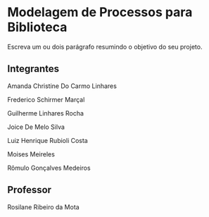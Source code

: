 # Modelagem de Processos para Biblioteca

Escreva um ou dois  parágrafo resumindo o objetivo do seu projeto.

## Integrantes

Amanda Christine Do Carmo Linhares 

Frederico Schirmer Marçal 

Guilherme Linhares Rocha 

Joice De Melo Silva 

Luiz Henrique Rubioli Costa 

Moises Meireles  

Rômulo Gonçalves Medeiros 

## Professor

Rosilane Ribeiro da Mota

